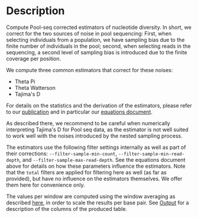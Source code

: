 # Description

Compute Pool-seq corrected estimators of nucleotide diversity. In short, we correct for the two sources of noise in pool sequencing: First, when selecting individuals from a population, we have sampling bias due to the finite number of individuals in the pool; second, when selecting reads in the sequencing, a second level of sampling bias is introduced due to the finite coverage per position.

We compute three common estimators that correct for these noises:

  * Theta Pi
  * Theta Watterson
  * Tajima's D

For details on the statistics and the derivation of the estimators, please refer to our [publication](https://arxiv.org/abs/2306.11622) and in particular our [equations document](https://github.com/lczech/pool-seq-pop-gen-stats).

As described there, we recommend to be careful when numerically interpreting Tajima's D for Pool seq data, as the estimator is not well suited to work well with the noises introduced by the nested sampling process.

The estimators use the following filter settings internally as well as part of their corrections: `--filter-sample-min-count`, `--filter-sample-min-read-depth`, and `--filter-sample-max-read-depth`. See the equations document above for details on how these parameters influence the estimators. Note that the `total` filters are applied for filtering here as well (as far as provided), but have no influence on the estimators themselves. We offer them here for convenience only.

The values per window are computed using the window averaging as described [here](../wiki/Windowing#window-averaging-policy), in order to scale the results per base pair. See [Output](../wiki/Output) for a description of the columns of the produced table.
